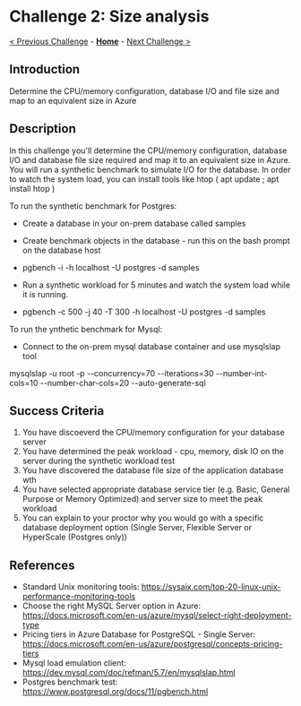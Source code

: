 # Challenge 2: Size analysis

[< Previous Challenge](./01-assessment.md) - **[Home](../README.md)** - [Next Challenge >](./03-offline-migration.md)

## Introduction

Determine the CPU/memory configuration, database I/O and file size and map to an equivalent size in Azure

## Description

In this challenge you'll determine the CPU/memory configuration, database I/O and database file size required and map it to an equivalent size in Azure. You will run a synthetic benchmark to simulate I/O for the database. In order to watch the system load, you can install tools like htop ( apt update ; apt install htop )

To run the synthetic benchmark for Postgres:

* Create a database in your on-prem database called samples

* Create benchmark objects in the database - run this on the bash prompt on the database host

* pgbench -i  -h localhost -U postgres -d samples 

* Run a synthetic workload for 5 minutes and watch the system load while it is running. 

* pgbench -c 500 -j 40 -T 300 -h localhost -U postgres -d samples

To run the ynthetic benchmark for Mysql:

* Connect to the on-prem mysql database container and use mysqlslap tool

mysqlslap -u root -p --concurrency=70 --iterations=30 --number-int-cols=10 --number-char-cols=20 --auto-generate-sql


## Success Criteria

1. You have discoeverd the CPU/memory configuration for your database server
1. You have determined the peak workload - cpu, memory, disk IO on the server during the synthetic workload test
1. You have discovered the database file size of the application database wth
1. You have selected appropriate database service tier (e.g. Basic, General Purpose or Memory Optimized) and server size to meet the peak workload
1. You can explain to your proctor why you would go with a specific database deployment option (Single Server, Flexible Server or HyperScale (Postgres only))

## References
* Standard Unix monitoring tools: https://sysaix.com/top-20-linux-unix-performance-monitoring-tools
* Choose the right MySQL Server option in Azure: https://docs.microsoft.com/en-us/azure/mysql/select-right-deployment-type
* Pricing tiers in Azure Database for PostgreSQL - Single Server: https://docs.microsoft.com/en-us/azure/postgresql/concepts-pricing-tiers 
* Mysql load emulation client: https://dev.mysql.com/doc/refman/5.7/en/mysqlslap.html
* Postgres benchmark test: https://www.postgresql.org/docs/11/pgbench.html
